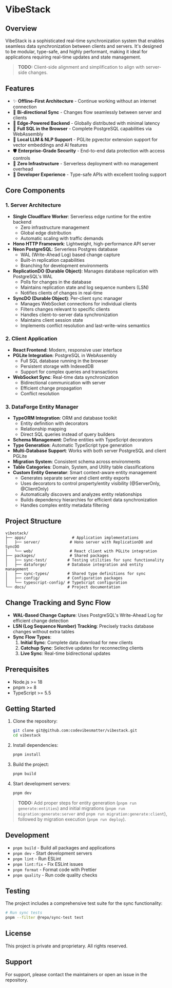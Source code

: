 # VibeStack

## Overview

VibeStack is a sophisticated real-time synchronization system that enables seamless data synchronization between clients and servers. It's designed to be modular, type-safe, and highly performant, making it ideal for applications requiring real-time updates and state management.

> **TODO:** Client-side alignment and simplification to align with server-side changes.

## Features

- ✨ **Offline-First Architecture** - Continue working without an internet connection
- 🔄 **Bi-directional Sync** - Changes flow seamlessly between server and clients
- 🚀 **Edge-Powered Backend** - Globally distributed with minimal latency
- 💾 **Full SQL in the Browser** - Complete PostgreSQL capabilities via WebAssembly
- 🧠 **Local LLM & NLP Support** - PGLite pgvector extension support for vector embeddings and AI features
- 🛡️ **Enterprise-Grade Security** - End-to-end data protection with access controls
- 🔌 **Zero Infrastructure** - Serverless deployment with no management overhead
- 🧰 **Developer Experience** - Type-safe APIs with excellent tooling support


## Core Components

### 1. Server Architecture

- **Single Cloudflare Worker**: Serverless edge runtime for the entire backend
  - Zero infrastructure management
  - Global edge distribution
  - Automatic scaling with traffic demands
- **Hono HTTP Framework**: Lightweight, high-performance API server
- **Neon PostgreSQL**: Serverless Postgres database
  - WAL (Write-Ahead Log) based change capture
  - Built-in replication capabilities
  - Branching for development environments
- **ReplicationDO (Durable Object)**: Manages database replication with PostgreSQL's WAL
  - Polls for changes in the database
  - Maintains replication state and log sequence numbers (LSN)
  - Notifies clients of changes in real-time
- **SyncDO (Durable Object)**: Per-client sync manager
  - Manages WebSocket connections for individual clients
  - Filters changes relevant to specific clients
  - Handles client-to-server data synchronization
  - Maintains client session state
  - Implements conflict resolution and last-write-wins semantics

### 2. Client Application

- **React Frontend**: Modern, responsive user interface
- **PGLite Integration**: PostgreSQL in WebAssembly
  - Full SQL database running in the browser
  - Persistent storage with IndexedDB
  - Support for complex queries and transactions
- **WebSocket Sync**: Real-time data synchronization
  - Bidirectional communication with server
  - Efficient change propagation
  - Conflict resolution

### 3. DataForge Entity Manager

- **TypeORM Integration**: ORM and database toolkit
  - Entity definition with decorators
  - Relationship mapping
  - Direct SQL queries instead of query builders
- **Schema Management**: Define entities with TypeScript decorators
- **Type Generation**: Automatic TypeScript type generation
- **Multi-Database Support**: Works with both server PostgreSQL and client PGLite
- **Migration System**: Consistent schema across environments
- **Table Categories**: Domain, System, and Utility table classifications
- **Custom Entity Generator**: Smart context-aware entity management
  - Generates separate server and client entity exports
  - Uses decorators to control property/entity visibility (@ServerOnly, @ClientOnly)
  - Automatically discovers and analyzes entity relationships
  - Builds dependency hierarchies for efficient data synchronization
  - Handles complex entity metadata filtering

## Project Structure

```
vibestack/
├── apps/                    # Application implementations
│   ├── server/             # Hono server with ReplicationDO and SyncDO
│   └── web/                # React client with PGLite integration
├── packages/               # Shared packages
│   ├── sync-test/         # Testing utilities for sync functionality
│   ├── dataforge/         # Database integration and entity management
│   ├── sync-types/        # Shared type definitions for sync
│   ├── config/            # Configuration packages
│   └── typescript-config/ # TypeScript configuration
└── docs/                  # Project documentation
```

## Change Tracking and Sync Flow

- **WAL-Based Change Capture**: Uses PostgreSQL's Write-Ahead Log for efficient change detection
- **LSN (Log Sequence Number) Tracking**: Precisely tracks database changes without extra tables
- **Sync Flow Types**:
  1. **Initial Sync**: Complete data download for new clients
  2. **Catchup Sync**: Selective updates for reconnecting clients
  3. **Live Sync**: Real-time bidirectional updates

## Prerequisites

- Node.js >= 18
- pnpm >= 8
- TypeScript >= 5.5

## Getting Started

1. Clone the repository:
   ```bash
   git clone git@github.com:codevibesmatter/vibestack.git
   cd vibestack
   ```

2. Install dependencies:
   ```bash
   pnpm install
   ```

3. Build the project:
   ```bash
   pnpm build
   ```

4. Start development servers:
   ```bash
   pnpm dev
   ```

> **TODO:** Add proper steps for entity generation (`pnpm run generate:entities`) and initial migrations (`pnpm run migration:generate:server` and `pnpm run migration:generate:client`), followed by migration execution (`pnpm run deploy`).

## Development

- `pnpm build` - Build all packages and applications
- `pnpm dev` - Start development servers
- `pnpm lint` - Run ESLint
- `pnpm lint:fix` - Fix ESLint issues
- `pnpm format` - Format code with Prettier
- `pnpm quality` - Run code quality checks

## Testing

The project includes a comprehensive test suite for the sync functionality:

```bash
# Run sync tests
pnpm --filter @repo/sync-test test
```

## License

This project is private and proprietary. All rights reserved.

## Support

For support, please contact the maintainers or open an issue in the repository. 
